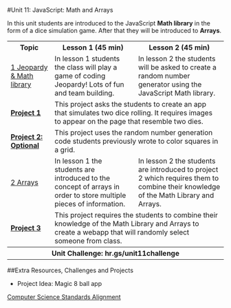 #Unit 11: JavaScript: Math and Arrays

In this unit students are introduced to the JavaScript **Math library** in the form of a dice simulation game. After that they will be introduced to **Arrays**.
<table>
<tr>
	<th>Topic</th>
	<th>Lesson 1 (45 min)</th>
	<th>Lesson 2 (45 min)</th>
</tr>
<tr>
	<td><a href="topics/topic1">1 Jeopardy & Math library</a></td>
	<td>In lesson 1 students the class will play a game of coding Jeopardy! Lots of fun and team building.</td>
	<td>In lesson 2 the students will be asked to create a random number generator using the JavaScript Math library. </td>
</tr>
<tr>
	<td><strong><a href="projects/project1">Project 1</a></strong></td>
	<td colspan="2">This project asks the students to create an app that simulates two dice rolling. It requires images to appear on the page that resemble two dies. </td>
</tr>
<tr>
	<td><strong><a href="projects/project3">Project 2: Optional</a></strong></td>
	<td colspan="2">This project uses the random number generation code students previously wrote to color squares in a grid.</td>
	<tr>

<tr>
	<td><a href="topics/topic2">2 Arrays </a></td>
	<td>In lesson 1 the students are introduced to the concept of arrays in order to store multiple pieces of information.</td>
	<td>In lesson 2  the students are introduced to project 2 which requires them to combine their knowledge of the Math Library and Arrays.</td>
</tr>
<tr>
	<td><strong><a href="projects/project3">Project 3</a></strong></td>
	<td colspan="2">This project requires the students to combine their knowledge of the Math Library and Arrays to create a webapp that will randomly select someone from class. </td>
</tr>
	<tr>
		<th align="center" colspan="3">Unit Challenge: hr.gs/unit11challenge </th>
	</tr>
</tr>
</table>


##Extra Resources, Challenges and Projects

* Project Idea: Magic 8 ball app

[Computer Science Standards Alignment](csStandards.md)



